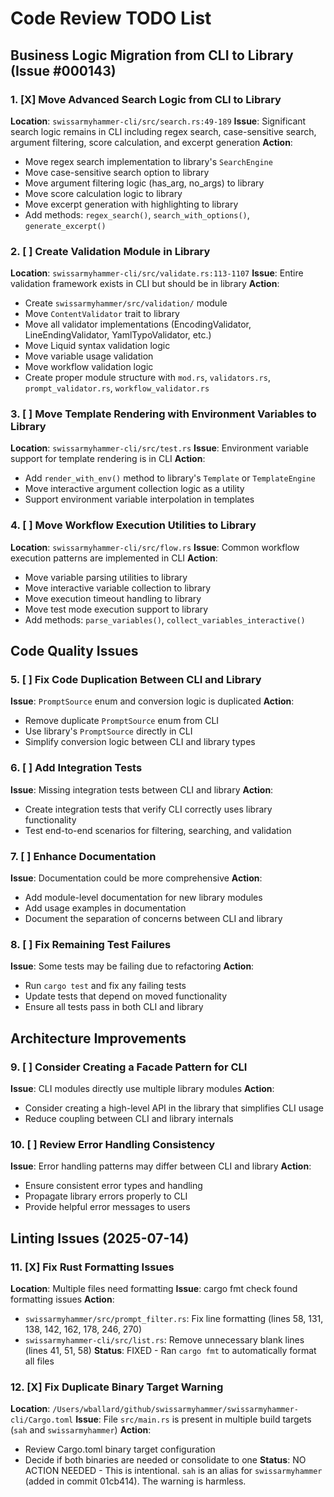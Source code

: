 # Code Review TODO List

## Business Logic Migration from CLI to Library (Issue #000143)

### 1. [X] Move Advanced Search Logic from CLI to Library
**Location**: `swissarmyhammer-cli/src/search.rs:49-189`
**Issue**: Significant search logic remains in CLI including regex search, case-sensitive search, argument filtering, score calculation, and excerpt generation
**Action**: 
- Move regex search implementation to library's `SearchEngine`
- Move case-sensitive search option to library
- Move argument filtering logic (has_arg, no_args) to library
- Move score calculation logic to library
- Move excerpt generation with highlighting to library
- Add methods: `regex_search()`, `search_with_options()`, `generate_excerpt()`

### 2. [ ] Create Validation Module in Library
**Location**: `swissarmyhammer-cli/src/validate.rs:113-1107`
**Issue**: Entire validation framework exists in CLI but should be in library
**Action**:
- Create `swissarmyhammer/src/validation/` module
- Move `ContentValidator` trait to library
- Move all validator implementations (EncodingValidator, LineEndingValidator, YamlTypoValidator, etc.)
- Move Liquid syntax validation logic
- Move variable usage validation
- Move workflow validation logic
- Create proper module structure with `mod.rs`, `validators.rs`, `prompt_validator.rs`, `workflow_validator.rs`

### 3. [ ] Move Template Rendering with Environment Variables to Library
**Location**: `swissarmyhammer-cli/src/test.rs`
**Issue**: Environment variable support for template rendering is in CLI
**Action**:
- Add `render_with_env()` method to library's `Template` or `TemplateEngine`
- Move interactive argument collection logic as a utility
- Support environment variable interpolation in templates

### 4. [ ] Move Workflow Execution Utilities to Library
**Location**: `swissarmyhammer-cli/src/flow.rs`
**Issue**: Common workflow execution patterns are implemented in CLI
**Action**:
- Move variable parsing utilities to library
- Move interactive variable collection to library
- Move execution timeout handling to library
- Move test mode execution support to library
- Add methods: `parse_variables()`, `collect_variables_interactive()`

## Code Quality Issues

### 5. [ ] Fix Code Duplication Between CLI and Library
**Issue**: `PromptSource` enum and conversion logic is duplicated
**Action**:
- Remove duplicate `PromptSource` enum from CLI
- Use library's `PromptSource` directly in CLI
- Simplify conversion logic between CLI and library types

### 6. [ ] Add Integration Tests
**Issue**: Missing integration tests between CLI and library
**Action**:
- Create integration tests that verify CLI correctly uses library functionality
- Test end-to-end scenarios for filtering, searching, and validation

### 7. [ ] Enhance Documentation
**Issue**: Documentation could be more comprehensive
**Action**:
- Add module-level documentation for new library modules
- Add usage examples in documentation
- Document the separation of concerns between CLI and library

### 8. [ ] Fix Remaining Test Failures
**Issue**: Some tests may be failing due to refactoring
**Action**:
- Run `cargo test` and fix any failing tests
- Update tests that depend on moved functionality
- Ensure all tests pass in both CLI and library

## Architecture Improvements

### 9. [ ] Consider Creating a Facade Pattern for CLI
**Issue**: CLI modules directly use multiple library modules
**Action**:
- Consider creating a high-level API in the library that simplifies CLI usage
- Reduce coupling between CLI and library internals

### 10. [ ] Review Error Handling Consistency
**Issue**: Error handling patterns may differ between CLI and library
**Action**:
- Ensure consistent error types and handling
- Propagate library errors properly to CLI
- Provide helpful error messages to users

## Linting Issues (2025-07-14)

### 11. [X] Fix Rust Formatting Issues
**Location**: Multiple files need formatting
**Issue**: cargo fmt check found formatting issues
**Action**:
- `swissarmyhammer/src/prompt_filter.rs`: Fix line formatting (lines 58, 131, 138, 142, 162, 178, 246, 270)
- `swissarmyhammer-cli/src/list.rs`: Remove unnecessary blank lines (lines 41, 51, 58)
**Status**: FIXED - Ran `cargo fmt` to automatically format all files

### 12. [X] Fix Duplicate Binary Target Warning
**Location**: `/Users/wballard/github/swissarmyhammer/swissarmyhammer-cli/Cargo.toml`
**Issue**: File `src/main.rs` is present in multiple build targets (`sah` and `swissarmyhammer`)
**Action**:
- Review Cargo.toml binary target configuration
- Decide if both binaries are needed or consolidate to one
**Status**: NO ACTION NEEDED - This is intentional. `sah` is an alias for `swissarmyhammer` (added in commit 01cb414). The warning is harmless.